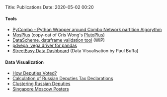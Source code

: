 Title: Publications
Date: 2020-05-02 00:20



#### Tools

- [PyCombo - Python Wrapper around Combo Network partition Algorythm](https://github.com/Casyfill/pyCombo)
- [MosPlus](http://casyfill.github.io/mosplus/) (copy-cat of Cris Wong's [PlutoPlus](http://chriswhong.github.io/plutoplus/))
- [DataScheme, dataframe validation tool](https://github.com/Casyfill/dataschema) (WIP)
- [pdvega, vega driver for pandas](https://github.com/altair-viz/pdvega)
- [StreetEasy Data Dashboard](https://streeteasy.com/blog/data-dashboard/) (Data Visualisation by Paul Buffa)

#### Data Visualization

- [How Deputies Voted?](missing)
- [Calculation of Russian Deputies Tax Declarations](missing)
- [Clustering Russian Deputies](../projects/clustering_russian_deputies.html)
- [Singapore Moscow Posters](https://www.informationisbeautifulawards.com/showcase/563-global-trends-challenging-cities)

